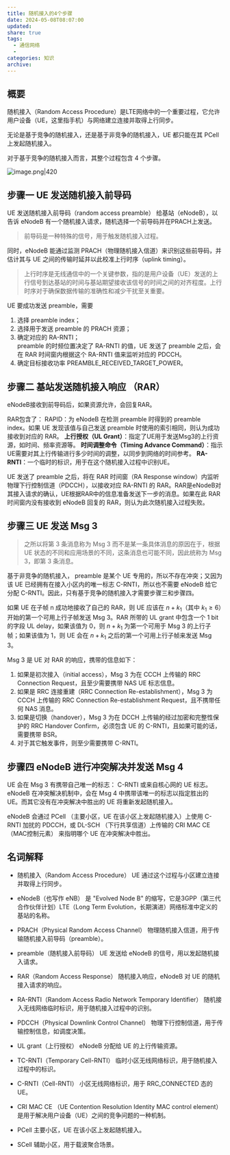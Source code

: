 ```yaml
---
title: 随机接入的4个步骤
date: 2024-05-08T08:07:00
updated: 
share: true
tags:
  - 通信网络
  - 
categories: 知识
archive: 
---
```

## 概要
随机接入（Random Access Procedure）是LTE网络中的一个重要过程，它允许用户设备（UE，这里指手机）与网络建立连接并取得上行同步。

无论是基于竞争的随机接入，还是基于非竞争的随机接入，UE 都只能在其 PCell 上发起随机接入。

对于基于竞争的随机接入而言，其整个过程包含 4 个步骤。

![image.png|420](https://cdn.jsdelivr.net/gh/yohakuo/CDN/img/202404241514350.png)

## 步骤一  UE 发送随机接入前导码 
UE 发送随机接入前导码（random access preamble） 给基站（eNodeB），以告诉 eNodeB 有一个随机接入请求，随机选择一个前导码并在PRACH上发送。
>前导码是一种特殊的信号，用于触发随机接入过程。

同时，eNodeB 能通过监测 PRACH（物理随机接入信道）来识别这些前导码，并估计其与 UE 之间的传输时延并以此校准上行时序（uplink timing）。
>上行时序是无线通信中的一个关键参数，指的是用户设备（UE）发送的上行信号到达基站的时间与基站期望接收该信号的时间之间的对齐程度。上行时序对于确保数据传输的准确性和减少干扰至关重要。

UE 要成功发送 preamble，需要
1. 选择 preamble index；
2. 选择用于发送 preamble 的 PRACH 资源；
3. 确定对应的 RA-RNTI；  
	preamble 的时频位置决定了 RA-RNTI 的值，UE 发送了 preamble 之后，会在 RAR 时间窗内根据这个 RA-RNTI 值来监听对应的 PDCCH。
4. 确定目标接收功率 PREAMBLE_RECEIVED_TARGET_POWER。

## 步骤二  基站发送随机接入响应 （RAR）
eNodeB接收到前导码后，如果资源允许，会回复RAR。

RAR包含了：
	RAPID：为 eNodeB 在检测 preamble 时得到的 preamble index。如果 UE 发现该值与自己发送 preamble 时使用的索引相同，则认为成功接收到对应的 RAR。
    **上行授权（UL Grant）**：指定了UE用于发送Msg3的上行资源，如时间、频率资源等。
    **时间调整命令（Timing Advance Command）**：指示UE需要对其上行传输进行多少时间的调整，以同步到网络的时间参考。
    **RA-RNTI**：一个临时的标识，用于在这个随机接入过程中识别UE。

UE 发送了 preamble 之后，将在 RAR 时间窗（RA Response window）内监听物理下行控制信道（PDCCH），以接收对应 RA-RNTI 的 RAR。RAR是eNodeB对其接入请求的确认，UE根据RAR中的信息准备发送下一步的消息。如果在此 RAR 时间窗内没有接收到 eNodeB 回复的 RAR，则认为此次随机接入过程失败。

## 步骤三  UE 发送 Msg 3
>之所以将第 3 条消息称为 Msg 3 而不是某一条具体消息的原因在于，根据 UE 状态的不同和应用场景的不同，这条消息也可能不同，因此统称为 Msg 3，即第 3 条消息。

基于非竞争的随机接入， preamble 是某个 UE 专用的，所以不存在冲突；又因为该 UE 已经拥有在接入小区内的唯一标志 C-RNTI，所以也不需要 eNodeB 给它分配 C-RNTI。因此，只有基于竞争的随机接入才需要步骤三和步骤四。

如果 UE 在子帧 n 成功地接收了自己的 RAR，则 UE 应该在 $n + k_{1}$（其中 $k_{1} ≥ 6$）开始的第一个可用上行子帧发送 Msg 3。RAR 所带的 UL grant 中包含一个 1 bit 的字段 UL delay，如果该值为 0，则 $n + k_{1}$ 为第一个可用于 Msg 3 的上行子帧；如果该值为 1，则 UE 会在  $n + k_{1}$ 之后的第一个可用上行子帧来发送 Msg 3。

Msg 3 是 UE 对 RAR 的响应，携带的信息如下：
1. 如果是初次接入（initial access），Msg 3 为在 CCCH 上传输的 RRC Connection Request，且至少需要携带 NAS UE 标志信息。
2. 如果是 RRC 连接重建（RRC Connection Re-establishment），Msg 3 为 CCCH 上传输的 RRC Connection Re-establishment Request，且不携带任何 NAS 消息。
3. 如果是切换（handover），Msg 3 为在 DCCH 上传输的经过加密和完整性保护的 RRC Handover Confirm，必须包含 UE 的 C-RNTI，且如果可能的话，需要携带 BSR。
4. 对于其它触发事件，则至少需要携带 C-RNTI。

## 步骤四  eNodeB 进行冲突解决并发送 Msg 4
UE 会在 Msg 3 有携带自己唯一的标志： C-RNTI 或来自核心网的 UE 标志。
eNodeB 在冲突解决机制中，会在 Msg 4 中携带该唯一的标志以指定胜出的 UE。而其它没有在冲突解决中胜出的 UE 将重新发起随机接入。

eNodeB 会通过 PCell （主要小区，UE 在该小区上发起随机接入）上使用 C-RNTI 加扰的 PDCCH，或 DL-SCH （下行共享信道）上传输的 CRI MAC CE（MAC控制元素） 来指明哪个 UE 在冲突解决中胜出。

## 名词解释
- 随机接入（Random Access Procedure）
	UE 通过这个过程与小区建立连接并取得上行同步。

- eNodeB（也写作 eNB）
	是 "Evolved Node B" 的缩写，它是3GPP（第三代合作伙伴计划）LTE（Long Term Evolution，长期演进）网络标准中定义的基站的名称。

- PRACH（Physical Random Access Channel）
	物理随机接入信道，用于传输随机接入前导码（preamble）。

- preamble（随机接入前导码）
	UE 发送给 eNodeB 的信号，用以发起随机接入请求。

- RAR（Random Access Response）
	随机接入响应，eNodeB 对 UE 的随机接入请求的响应。

- RA-RNTI（Random Access Radio Network Temporary Identifier）
	随机接入无线网络临时标识，用于随机接入过程中的识别。

- PDCCH（Physical Downlink Control Channel）
	物理下行控制信道，用于传输控制信息，如调度决策。

- UL grant（上行授权）
	eNodeB 分配给 UE 的上行传输资源。

- TC-RNTI（Temporary Cell-RNTI）
	临时小区无线网络标识，用于随机接入过程中的标识。

- C-RNTI（Cell-RNTI）
	小区无线网络标识，用于 RRC_CONNECTED 态的 UE。

- CRI MAC CE 
	（UE Contention Resolution Identity MAC control element）是用于解决用户设备（UE）之间的竞争问题的一种机制。

- PCell
	主要小区，UE 在该小区上发起随机接入。

- SCell
	辅助小区，用于载波聚合场景。